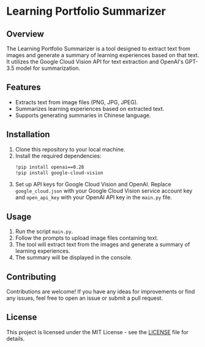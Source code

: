 # Learning Portfolio Summarizer

## Overview
The Learning Portfolio Summarizer is a tool designed to extract text from images and generate a summary of learning experiences based on that text. It utilizes the Google Cloud Vision API for text extraction and OpenAI's GPT-3.5 model for summarization.

## Features
- Extracts text from image files (PNG, JPG, JPEG).
- Summarizes learning experiences based on extracted text.
- Supports generating summaries in Chinese language.

## Installation
1. Clone this repository to your local machine.
2. Install the required dependencies:
    ```bash
    !pip install openai==0.28
    !pip install google-cloud-vision
    ```
3. Set up API keys for Google Cloud Vision and OpenAI. Replace `google_cloud.json` with your Google Cloud Vision service account key and `open_api_key` with your OpenAI API key in the `main.py` file.

## Usage
1. Run the script `main.py`.
2. Follow the prompts to upload image files containing text.
3. The tool will extract text from the images and generate a summary of learning experiences.
4. The summary will be displayed in the console.

## Contributing
Contributions are welcome! If you have any ideas for improvements or find any issues, feel free to open an issue or submit a pull request.

## License
This project is licensed under the MIT License - see the [LICENSE](LICENSE) file for details.

